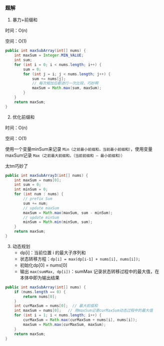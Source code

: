 ### 题解

1. 暴力+前缀和

时间：O(n)

空间：O(1)

~~~ java
public int maxSubArray(int[] nums) {
    int maxSum = Integer.MIN_VALUE;
    int sum;
    for (int i = 0; i < nums.length; i++) {
        sum = 0;
        for (int j = i; j < nums.length; j++) {
            sum += nums[j];
            // 每次相加后都进行一次比较，巧妙啊
            maxSum = Math.max(sum, maxSum);
        }
    }
    return maxSum;
}
~~~



2. 优化前缀和

时间：O(n)

空间：O(1)

使用一个变量minSum来记录  `Min（之前最小前缀和，当前最小前缀和）`，使用变量maxSum记录  `Max（之前最大前缀和，（当前前缀和 — 最小前缀和））`

太tm巧妙了

~~~ java
public int maxSubArray3(int[] nums) {
    int maxSum = nums[0];
    int sum = 0;
    int minSum = 0;
    for (int num : nums) {
        // prefix Sum
        sum += num;
        // update maxSum
        maxSum = Math.max(maxSum, sum - minSum);
        // update minSum
        minSum = Math.min(minSum, sum);
    }
    return maxSum;
}
~~~



3. 动态规划
   - dp[i]：当前位置 i 的最大子序列和
   - 状态转移方程：`dp[i] = max(dp[i-1] + nums[i], nums[i]);`
   - 初始化dp[0] = nums[0]
   - 输出 `max(sumMax, dp[i])`：sumMax 记录状态转移过程中的最大值，在本体中即为输出结果

~~~ java
public int maxSubArray(int[] nums) {
    if (nums.length == 0) {
        return nums[0];
    }
    int curMaxSum = nums[0];  // 最大前缀和
    int maxSum = nums[0];   // 用maxSum记录curMaxSum动态过程中的最大值
    for (int i = 1; i < nums.length; i++) {
        curMaxSum = Math.max(curMaxSum + nums[i], nums[i]);
        maxSum = Math.max(curMaxSum, maxSum);
    }
    return maxSum;
}
~~~

